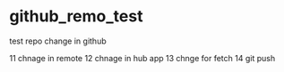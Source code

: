 # github_remo_test
test repo
change in github 

11 chnage in remote
12  chnage in hub app
13 chnge for fetch
14 git push